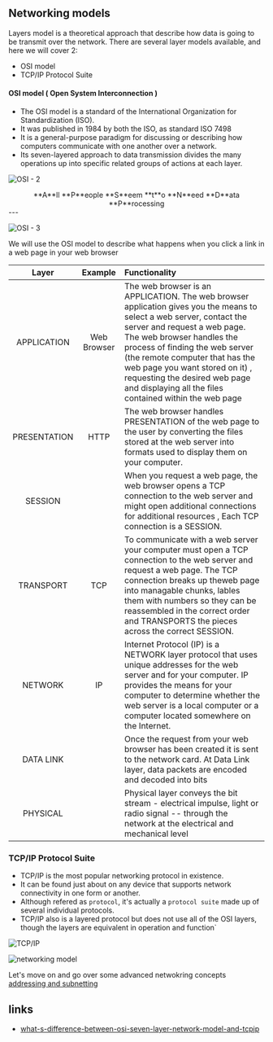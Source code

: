 Networking models
---

Layers model is a theoretical approach that describe how data is going to be transmit over the network. 
There are several layer models available, and here we will cover 2:

- OSI model
- TCP/IP Protocol Suite

#### OSI model ( Open System Interconnection )
* The OSI model is a standard of the International Organization for Standardization (ISO). 
* It was published in 1984 by both the ISO, as standard ISO 7498
* It is a general-purpose paradigm for discussing or describing how computers communicate with one another over a network. 
* Its seven-layered approach to data transmission divides the many operations up into specific related groups of actions at each layer.

![OSI - 2](https://docs.google.com/drawings/d/1HGrLyjASKeulud2DER2scDpC9GxWVRG7Hs0O8VYBUoE/pub?w=1142&h=870)

<center>**A**ll **P**eople **S**eem **t**o **N**eed **D**ata **P**rocessing</center>
---

![OSI - 3](https://docs.google.com/drawings/d/1hIawmdk7ZvwrRL0AaPdn1afQsL2aLFnkKQq2V1Wryys/pub?w=919&h=329)

We will use the OSI model to describe what happens when you click a link in a web page in your web browser

| Layer        | Example     | Functionality                                                                                                                                                                                                                                                                                                                                                                      |
|:--------------------------------------:|:--------------------------------------:|:--------------------------------------|
| APPLICATION  | Web Browser | The web browser is an APPLICATION. The web browser application gives you the means to select a web server, contact the server and request a web page. The web browser handles the process of finding the web server (the remote computer that has the web page you want stored on it) , requesting the desired web page and displaying all the files contained within the web page |
| PRESENTATION | HTTP        | The web browser handles PRESENTATION of the web page to the user by converting the files stored at the web server into formats used to display them on your computer.                                                                                                                                                                                                              |
| SESSION      |             | When you request a web page, the web browser opens a TCP connection to the web server and might open additional connections for additional resources , Each TCP connection is a SESSION.                                                                                                                                                                                           |
| TRANSPORT    | TCP         | To communicate with a web server your computer must open a TCP connection to the web server and request a web page. The TCP connection breaks up theweb page into managable chunks, lables them with numbers so they can be reassembled in the correct order and TRANSPORTS the pieces across the correct SESSION.                                                                 |
| NETWORK      | IP          | Internet Protocol (IP) is a NETWORK layer protocol that uses unique addresses for the web server and for your computer. IP provides the means for your computer to determine whether the web server is a local computer or a computer located somewhere on the Internet.                                                                                                           |
| DATA LINK    |             | Once the request from your web browser has been created it is sent to the network card. At Data Link layer, data packets are encoded and decoded into bits                                                                                                                                                                                                                         |
| PHYSICAL     |             | Physical layer conveys the bit stream - electrical impulse, light or radio signal -- through the network at the electrical and mechanical level                                                                                                                                                                                                                                    |

### TCP/IP Protocol Suite
* TCP/IP is the most popular networking protocol in existence.
* It can be found just about on any device that supports network connectivity in one form or another.
* Although refered as `protocol`, it's actually a `protocol suite` made up of several individual protocols.
* TCP/IP also is a layered protocol but does not use all of the OSI layers, though the layers are equivalent in operation and function`

![TCP/IP](https://docs.google.com/drawings/d/1lpgtyNne6RtAB-2_XM_ffy7x6e1wnEqw_78NQ4Tx_e0/pub?w=625&h=479)

![networking model](https://docs.google.com/drawings/d/1Gr_4a7kMwr1o619jwChy8ZW9lV66d_TwX4-lBnHydKE/pub?w=652&h=371)

Let's move on and go over some advanced netwokring concepts
[addressing and subnetting](../01-addressing-and-subnetting/README.md)



links
---
* [what-s-difference-between-osi-seven-layer-network-model-and-tcpip](http://electronicdesign.com/what-s-difference-between/what-s-difference-between-osi-seven-layer-network-model-and-tcpip)


